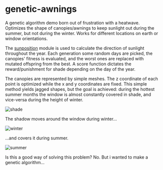 # genetic-awnings
A genetic algorithm demo born out of frustration with a heatwave. Optimizes the shape of canopies/awnings to keep sunlight out during the summer, but not during the winter. Works for different locations on earth or window orientations.

The [sunposition](https://github.com/s-bear/sun-position) module is used to calculate the direction of sunlight throughout the year. Each generation some random days are picked, the canopies' fitness is evaluated, and the worst ones are replaced with mutated offspring from the best. A score function dictates the reward/punishment for shade depending on the day of the year.

The canopies are represented by simple meshes. The z coordinate of each point is optimized while the x and y coordinates are fixed. This simple method yields jagged shapes, but the goal is achieved: during the hottest summer months the window is almost constantly covered in shade, and vice-versa during the height of winter.

![shade](https://github.com/viltered/genetic-awnings/assets/10100093/53cc6507-99c6-4aaa-8a0f-5d21ea834c01)

The shadow moves around the window during winter...

![winter](https://github.com/viltered/genetic-awnings/assets/10100093/d83c5038-ae70-4266-a9bb-ed085983b32f)

...and covers it during summer.

![summer](https://github.com/viltered/genetic-awnings/assets/10100093/d3833995-ff02-4dd2-b34c-78d73f55259a)

Is this a good way of solving this problem? No. But i wanted to make a genetic algorithm...
